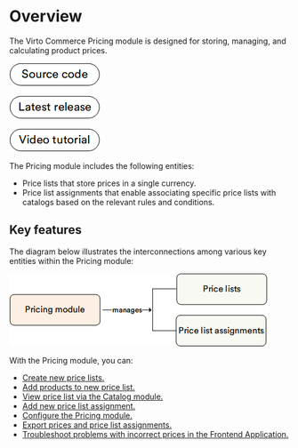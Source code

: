 # Overview

The Virto Commerce Pricing module is designed for storing, managing, and calculating product prices.

[![Source code](media/source_code.png)](https://github.com/VirtoCommerce/vc-module-pricing)

[![Download](media/latest_release.png)](https://github.com/VirtoCommerce/vc-module-pricing/releases)

[![video tutorial](media/video-tutorial-button.png)](https://youtu.be/IVGHRjw0hZ0?si=De1AQoAQRb5ECdaH)

The Pricing module includes the following entities:

* Price lists that store prices in a single currency.
* Price list assignments that enable associating specific price lists with catalogs based on the relevant rules and conditions.

## Key features 

The diagram below illustrates the interconnections among various key entities within the Pricing module:

![Pricing key entities](media/key-entities.png)

With the Pricing module, you can:

* [Create new price lists.](creating-new-price-list.md)
* [Add products to new price list.](creating-new-price-list.md#add-products-to-price-list)    
* [View price list via the Catalog module.](viewing-price-list-in-catalog.md)
* [Add new price list assignment.](adding-new-assignment.md)
* [Configure the Pricing module.](managing-pricing-module-settings.md)
* [Export prices and price list assignments.](export-functionality.md)
* [Troubleshoot problems with incorrect prices in the Frontend Application.](troubleshooting-guide.md)
